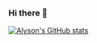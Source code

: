 ### Hi there 👋

<!--
**AlysonBasilio/AlysonBasilio** is a ✨ _special_ ✨ repository because its `README.md` (this file) appears on your GitHub profile.

Here are some ideas to get you started:

- 🔭 I’m currently working on ...
- 🌱 I’m currently learning ...
- 👯 I’m looking to collaborate on ...
- 🤔 I’m looking for help with ...
- 💬 Ask me about ...
- 📫 How to reach me: ...
- 😄 Pronouns: ...
- ⚡ Fun fact: ...
-->
[![Alyson's GitHub stats](https://github-readme-stats.vercel.app/api?username=AlysonBasilio)](https://github.com/anuraghazra/github-readme-stats)
